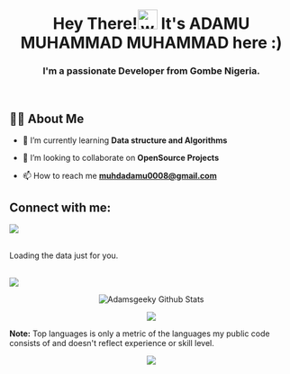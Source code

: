 <h1 align="center">Hey There!<img alt="wave" src="https://emojis.slackmojis.com/emojis/images/1588177020/8809/wave_hello.gif?1588177020" width="35"> It's ADAMU MUHAMMAD MUHAMMAD here :) </h1>
<h3 align="center">I'm a passionate Developer from Gombe Nigeria.</h3>
<br/>

## 🙋‍♂️ About Me

- 🌱 I’m currently learning **Data structure and Algorithms** 

- 👯 I’m looking to collaborate on **OpenSource Projects**

- 📫 How to reach me **muhdadamu0008@gmail.com**
## Connect with me:
<p align="left">
<a href = "https://www.linkedin.com/in/adamu-muhammad-muhammad-13456b190/"><img src="https://img.icons8.com/fluent/48/000000/linkedin.png"/></a>
</p>
<br/>
<!-- Prepare a container for your calendar. -->
<script
  src="https://cdn.rawgit.com/IonicaBizau/github-calendar/gh-pages/dist/github-calendar.min.js"
>
</script>

<!-- Optionally, include the theme (if you don't want to struggle to write the CSS) -->
<link
  rel="stylesheet"
  href="https://cdn.rawgit.com/IonicaBizau/github-calendar/gh-pages/dist/github-calendar.css"
/>

<!-- Prepare a container for your calendar. -->
<div class="calendar">
    <!-- Loading stuff -->
    Loading the data just for you.
</div>

<script>
    new GitHubCalendar(".calendar", "your-username");
</script>
<br/>



![](https://activity-graph.herokuapp.com/graph?username=Adamsgeeky&theme=react-dark&hide_border=true&area=true)
<br/>
<p align="center"><img src="https://github-readme-streak-stats.herokuapp.com/?user=AdamsGeeky&theme=radical" alt="Adamsgeeky Github Stats" />
  </p>
  <p align="center">
  <img src="https://github-readme-stats.vercel.app/api?username=AdamsGeeky&count_private=true&theme=radical"/>
</p>
<b>Note:</b> Top languages is only a metric of the languages my public code consists of and doesn't reflect experience or skill level.
<p align="center">
  <img src ="https://github-readme-stats.vercel.app/api/top-langs/?username=AdamsGeeky&theme=radical&hide=jupyter%20notebook&layout=compact&langs_count=8">
</p>
<!--
**AdamsGeeky/AdamsGeeky** is a ✨ _special_ ✨ repository because its `README.md` (this file) appears on your GitHub profile.

Here are some ideas to get you started:

- 🔭 I’m currently working on ...
- 🌱 I’m currently learning ...
- 👯 I’m looking to collaborate on ...
- 🤔 I’m looking for help with ...
- 💬 Ask me about ...
- 📫 How to reach me: ...
- 😄 Pronouns: ...
- ⚡ Fun fact: ...
-->
<p align="center"> 
  Visitor count<br>
  <img src="https://profile-counter.glitch.me/AdamsGeeky/count.svg" />
</p>

<!-- [Geek Innovative tech](https://www.youtube.com/watch?v=dDiVlC7oRrI&list=PL1tNMhAqE_3bom_21T-O3o8r9D2v4X_gr&index=2) -->